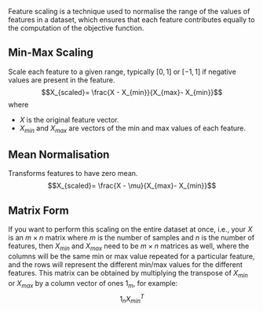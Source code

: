 Feature scaling is a technique used to normalise the range of the values of features in a dataset, which ensures that each feature contributes equally to the computation of the objective function. 

## Min-Max Scaling
Scale each feature to a given range, typically $[0, 1]$ or $[-1, 1]$ if negative values are present in the feature.
$$X_{scaled}= \frac{X - X_{min}}{X_{max}- X_{min}}$$
where 
 - $X$ is the original feature vector.
 - $X_{min}$ and $X_{max}$ are vectors of the min and max values of each feature.

## Mean Normalisation
Transforms features to have zero mean.
$$X_{scaled}= \frac{X - \mu}{X_{max}- X_{min}}$$
## Matrix Form
If you want to perform this scaling on the entire dataset at once, i.e., your $X$ is an $m\times n$ matrix where $m$ is the number of samples and $n$ is the number of features, then $X_{min}$ and $X_{max}$ need to be $m \times n$ matrices as well, where the columns will be the same min or max value repeated for a particular feature, and the rows will represent the different min/max values for the different features.
This matrix can be obtained by multiplying the transpose of $X_{min}$ or $X_{max}$ by a column vector of ones $1_m$, for example:
$$1_{n}X^T_{min}$$

